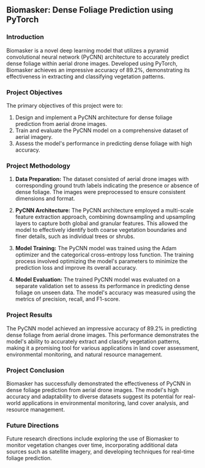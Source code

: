 ## Biomasker: Dense Foliage Prediction using PyTorch

### Introduction

Biomasker is a novel deep learning model that utilizes a pyramid convolutional neural network (PyCNN) architecture to accurately predict dense foliage within aerial drone images. Developed using PyTorch, Biomasker achieves an impressive accuracy of 89.2%, demonstrating its effectiveness in extracting and classifying vegetation patterns.

### Project Objectives

The primary objectives of this project were to:

1. Design and implement a PyCNN architecture for dense foliage prediction from aerial drone images.
2. Train and evaluate the PyCNN model on a comprehensive dataset of aerial imagery.
3. Assess the model's performance in predicting dense foliage with high accuracy.

### Project Methodology

1. **Data Preparation:** The dataset consisted of aerial drone images with corresponding ground truth labels indicating the presence or absence of dense foliage. The images were preprocessed to ensure consistent dimensions and format.

2. **PyCNN Architecture:** The PyCNN architecture employed a multi-scale feature extraction approach, combining downsampling and upsampling layers to capture both global and granular features. This allowed the model to effectively identify both coarse vegetation boundaries and finer details, such as individual trees or shrubs.

3. **Model Training:** The PyCNN model was trained using the Adam optimizer and the categorical cross-entropy loss function. The training process involved optimizing the model's parameters to minimize the prediction loss and improve its overall accuracy.

4. **Model Evaluation:** The trained PyCNN model was evaluated on a separate validation set to assess its performance in predicting dense foliage on unseen data. The model's accuracy was measured using the metrics of precision, recall, and F1-score.

### Project Results

The PyCNN model achieved an impressive accuracy of 89.2% in predicting dense foliage from aerial drone images. This performance demonstrates the model's ability to accurately extract and classify vegetation patterns, making it a promising tool for various applications in land cover assessment, environmental monitoring, and natural resource management.

### Project Conclusion

Biomasker has successfully demonstrated the effectiveness of PyCNN in dense foliage prediction from aerial drone images. The model's high accuracy and adaptability to diverse datasets suggest its potential for real-world applications in environmental monitoring, land cover analysis, and resource management.

### Future Directions

Future research directions include exploring the use of Biomasker to monitor vegetation changes over time, incorporating additional data sources such as satellite imagery, and developing techniques for real-time foliage prediction.


